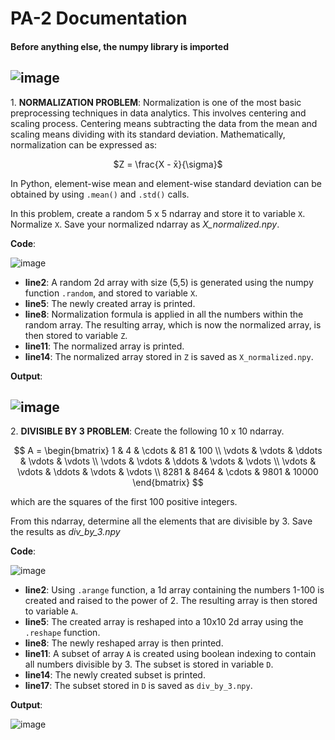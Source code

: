# PA-2 Documentation
#### Before anything else, the numpy library is imported
![image](https://github.com/user-attachments/assets/a965b897-176f-4698-84c0-6a6dc8c1b479)
---
1\. **NORMALIZATION PROBLEM**: Normalization is one of the most basic preprocessing techniques in data analytics. This involves centering and scaling process. Centering means subtracting the data from the mean and scaling means dividing with its standard deviation. Mathematically, normalization can be expressed as:  

<p align="center">
  $Z = \frac{X - x̄}{\sigma}$
</p>  

In Python, element-wise mean and element-wise standard deviation can be obtained by using `.mean()` and `.std()` calls.

In this problem, create a random 5 x 5 ndarray and store it to variable `X`. Normalize `X`. Save your normalized ndarray as *X_normalized.npy*.

**Code**:

![image](https://github.com/user-attachments/assets/ddf66572-e285-4721-b882-2e98dc9a7a53)
- **line2**: A random 2d array with size (5,5) is generated using the numpy function `.random`, and stored to variable `X`.
- **line5**: The newly created array is printed.
- **line8**: Normalization formula is applied in all the numbers within the random array. The resulting array, which is now the normalized array, is then stored to variable `Z`.
- **line11**: The normalized array is printed.
- **line14**: The normalized array stored in `Z` is saved as `X_normalized.npy`.

**Output**:

![image](https://github.com/user-attachments/assets/7751ef7a-4445-46fc-a1ab-5f90fc5750ae)
---
2\. **DIVISIBLE BY 3 PROBLEM**: Create the following 10 x 10 ndarray.

$$
A = \begin{bmatrix}
1 & 4 & \cdots & 81 & 100 \\
\vdots & \vdots & \ddots & \vdots & \vdots \\
\vdots & \vdots & \ddots & \vdots & \vdots \\
\vdots & \vdots & \ddots & \vdots & \vdots \\
8281 & 8464 & \cdots & 9801 & 10000
\end{bmatrix}
$$

which are the squares of the first 100 positive integers.

From this ndarray, determine all the elements that are divisible by 3. Save the results as *div_by_3.npy*

**Code**:

![image](https://github.com/user-attachments/assets/e905d0e5-111b-4fff-a8cc-ebdf9f152124)
- **line2**: Using `.arange` function, a 1d array containing the numbers 1-100 is created and raised to the power of 2. The resulting array is then stored to variable `A`.
- **line5**: The created array is reshaped into a 10x10 2d array using the `.reshape` function.
- **line8**: The newly reshaped array is then printed.
- **line11**: A subset of array `A` is created using boolean indexing to contain all numbers divisible by 3. The subset is stored in variable `D`.
- **line14**: The newly created subset is printed.
- **line17**: The subset stored in `D` is saved as `div_by_3.npy`.

**Output**:

![image](https://github.com/user-attachments/assets/9bda08f2-4cf2-4725-830f-5717963187d8)
